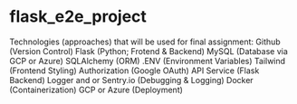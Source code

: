 # flask_e2e_project

Technologies (approaches) that will be used for final assignment:
Github (Version Control)
Flask (Python; Frotend & Backend)
MySQL (Database via GCP or Azure)
SQLAlchemy (ORM)
.ENV (Environment Variables)
Tailwind (Frontend Styling)
Authorization (Google OAuth)
API Service (Flask Backend)
Logger and or Sentry.io (Debugging & Logging)
Docker (Containerization)
GCP or Azure (Deployment)
